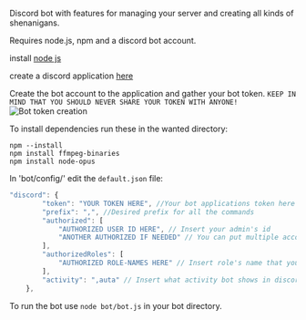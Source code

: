 Discord bot with features for managing your server and creating all kinds of shenanigans.

Requires node.js, npm and a discord bot account.

install [node js](https://nodejs.org/en/download/)

create a discord application [here](https://discordapp.com/developers/applications/me)

Create the bot account to the application and gather your bot token. `KEEP IN MIND THAT YOU SHOULD NEVER SHARE YOUR TOKEN WITH ANYONE!`
![Bot token creation](https://i.imgur.com/bMciwCc.png)


To install dependencies run these in the wanted directory:
```
npm --install
npm install ffmpeg-binaries
npm install node-opus
```

In 'bot/config/' edit the `default.json` file:
````javascript
"discord": {
        "token": "YOUR TOKEN HERE", //Your bot applications token here
        "prefix": ",", //Desired prefix for all the commands
        "authorized": [
            "AUTHORIZED USER ID HERE", // Insert your admin's id
            "ANOTHER AUTHORIZED IF NEEDED" // You can put multiple account ids
        ],
        "authorizedRoles": [
            "AUTHORIZED ROLE-NAMES HERE" // Insert role's name that you want to have admin commands
        ],
        "activity": ",auta" // Insert what activity bot shows in discord
    },
````

To run the bot use `node bot/bot.js` in your bot directory.
